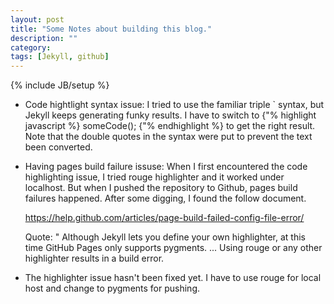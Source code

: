 ```yaml
---
layout: post
title: "Some Notes about building this blog."
description: ""
category: 
tags: [Jekyll, github]
---
```

{% include JB/setup %}

* Code hightlight syntax issue: 
	I tried to use the familiar triple ` syntax, but Jekyll keeps generating funky results. I have to switch to {"% highlight javascript %} someCode(); {"% endhighlight %} to get the right result. Note that the double quotes in the syntax were put to prevent the text been converted.

* Having pages build failure issuse:
	When I first encountered the code highlighting issue, I tried rouge highlighter and it worked under localhost. But when I pushed the repository to Github, pages build failures happened. After some digging, I found the follow document.
	
	https://help.github.com/articles/page-build-failed-config-file-error/

	Quote: 
	" Although Jekyll lets you define your own highlighter, at this time GitHub Pages only supports pygments. ... Using rouge or any other highlighter results in a build error.

* The highlighter issue hasn't been fixed yet. I have to use rouge for local host and change to pygments for pushing.